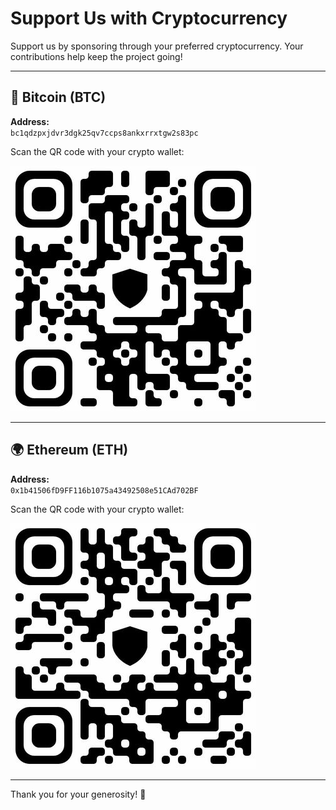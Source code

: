 # Support Us with Cryptocurrency

Support us by sponsoring through your preferred cryptocurrency. Your contributions help keep the project going!

---

## 🚀 Bitcoin (BTC)

**Address:**  
`bc1qdzpxjdvr3dgk25qv7ccps8ankxrrxtgw2s83pc`

Scan the QR code with your crypto wallet:

![BTC QR code](sponsor/btc.jpg)

---

## 🌍 Ethereum (ETH)

**Address:**  
`0x1b41506fD9FF116b1075a43492508e51CAd702BF`

Scan the QR code with your crypto wallet:

![ETH QR code](sponsor/eth.jpg)

---

Thank you for your generosity! 💙
